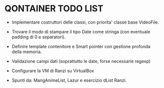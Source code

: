 # QONTAINER TODO LIST

* Implementare costruttori delle classi, con priorita' classe base VideoFile.

* Trovare il modo di stampare il tipo Date come stringa (con eventuale padding di 0 e separatori).

* Definire template contenitore e Smart pointer con gestione profonda della memoria.

* Validazione campi dati (soprattutto le date, forse necessarie regexp)

* Configurare la VM di Ranzi su VirtualBox

* Spunti da: MangAnimeList, Lazur e esercizio dList Ranzi.
